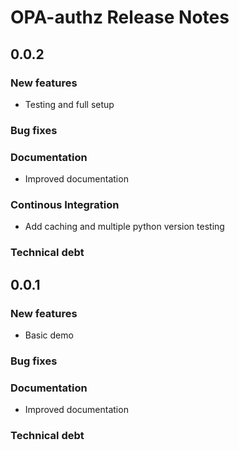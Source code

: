 # OPA-authz Release Notes

## 0.0.2

### New features

- Testing and full setup

### Bug fixes

### Documentation

- Improved documentation

### Continous Integration
- Add caching and multiple python version testing

### Technical debt

## 0.0.1

### New features

- Basic demo

### Bug fixes

### Documentation

- Improved documentation

### Technical debt
